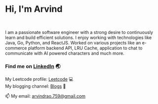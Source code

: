 # Hi, I'm Arvind

<br />

I am a passionate software engineer with a strong desire to continuously learn and build efficient solutions. I enjoy working with technologies like Java, Go, Python, and ReactJS.
Worked on various projects like an e-commerce platform backend API, LRU Cache, application to chat to communicate with AI powered characters and much more.

### Find me on [LinkedIn](https://www.linkedin.com/in/arvind-d-rao-3118a916a/) :earth_asia:

My Leetcode profile: [Leetcode](https://leetcode.com/arvindrao/) :computer:
<br />
My blogging channel: [Blogs](https://hashnode.com/@arvind-rao) :notebook_with_decorative_cover:
<br />

📫 My email: arvindrao.759@gmail.com
